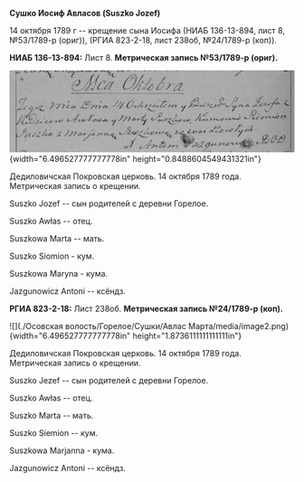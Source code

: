 **Сушко Иосиф Авласов (Suszko Jozef)**

14 октября 1789 г -- крещение сына Иосифа (НИАБ 136-13-894, лист 8,
№53/1789-р (ориг)), (РГИА 823-2-18, лист 238об, №24/1789-р (коп)).

**НИАБ 136-13-894:** Лист 8. **Метрическая запись №53/1789-р (ориг).**

![](./media/acf96c8077923c990d5cbab01e4e363acd189fd6.png){width="6.496527777777778in"
height="0.8488604549431321in"}

Дедиловичская Покровская церковь. 14 октября 1789 года. Метрическая
запись о крещении.

Suszko Jozef -- сын родителей с деревни Горелое.

Suszko Awłas -- отец.

Suszkowa Marta -- мать.

Suszko Siomion - кум.

Suszkowa Maryna - кума.

Jazgunowicz Antoni -- ксёндз.

**РГИА 823-2-18:** Лист 238об. **Метрическая запись №24/1789-р (коп).**

![](./Осовская волость/Горелое/Сушки/Авлас Марта/media/image2.png){width="6.496527777777778in"
height="1.8736111111111111in"}

Дедиловичская Покровская церковь. 14 октября 1789 года. Метрическая
запись о крещении.

Suszko Jezef -- сын родителей с деревни Горелое.

Suszko Awłas -- отец.

Suszko Marta -- мать.

Suszko Siemion -- кум.

Suszkowa Marjanna - кума.

Jazgunowicz Antoni -- ксёндз.
